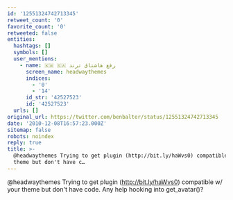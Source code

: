 ```yaml
---
id: '12551324742713345'
retweet_count: '0'
favorite_count: '0'
retweeted: false
entities:
  hashtags: []
  symbols: []
  user_mentions:
    - name: 🇰🇼 🇸🇦 رفع هاشتاق ترند
      screen_name: headwaythemes
      indices:
        - '0'
        - '14'
      id_str: '42527523'
      id: '42527523'
  urls: []
original_url: https://twitter.com/benbalter/status/12551324742713345
date: '2010-12-08T16:57:23.000Z'
sitemap: false
robots: noindex
reply: true
title: >-
  @headwaythemes Trying to get plugin (http://bit.ly/haWvs0) compatible w/ your
  theme but don't have c…
---
```


@headwaythemes Trying to get plugin (http://bit.ly/haWvs0) compatible w/ your theme but don't have code. Any help hooking into get_avatar()?
